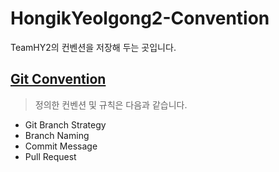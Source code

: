 # HongikYeolgong2-Convention
TeamHY2의 컨벤션을 저장해 두는 곳입니다.

## [Git Convention](Git-Convention.md)
> 정의한 컨벤션 및 규칙은 다음과 같습니다.
- Git Branch Strategy
- Branch Naming
- Commit Message
- Pull Request
